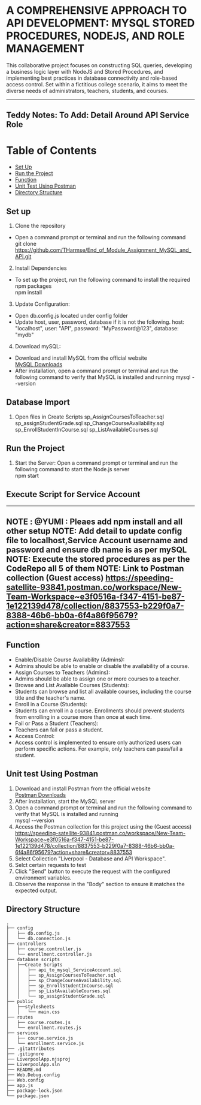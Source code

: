 # A COMPREHENSIVE APPROACH TO API DEVELOPMENT: MYSQL STORED PROCEDURES, NODEJS, AND ROLE MANAGEMENT 
This collaborative project focuses on constructing SQL queries, developing a business logic layer with NodeJS and Stored Procedures, and implementing best practices in database connectivity and role-based access control. Set within a fictitious college scenario, it aims to meet the diverse needs of administrators, teachers, students, and courses.

----
Teddy Notes: To Add:   Detail Around API Service Role
----

# Table of Contents
- [Set Up](#set-up)
- [Run the Project](#run-the-project)
- [Function](#function)
- [Unit Test Using Postman](#unit-test-using-postman)
- [Directory Structure](#directory-structure)


## Set up

1. Clone the repository
- Open a command prompt or terminal and run the following command\
git clone https://github.com/THarmse/End_of_Module_Assignment_MySQL_and_API.git

2. Install Dependencies
- To set up the project, run the following command to install the required npm packages\
npm install

3. Update Configuration:
- Open db.config.js located under config folder
- Update host, user, password, database if it is not the following.
    host: "localhost",
    user: "API",
    password: "MyPassword@123",
    database: "mydb"

4. Download mySQL:
- Download and install MySQL from the official website\
[MySQL Downloads](https://dev.mysql.com/downloads/)
- After installation, open a command prompt or terminal and run the following command to verify that MySQL is installed and running
mysql --version

## Database Import
1. Open files in Create Scripts
   sp_AssignCoursesToTeacher.sql
   sp_assignStudentGrade.sql
   sp_ChangeCourseAvailability.sql
   sp_EnrollStudentInCourse.sql
   sp_ListAvailableCourses.sql
  
## Run the Project
1. Start the Server:
Open a command prompt or terminal and run the following command to start the Node.js server\
npm start

## Execute Script for Service Account
   
----
NOTE :   @YUMI :  Pleaes add npm install and all other setup 
NOTE:  Add detail to update config file to localhost,Service Account username and password and ensure db name is as per mySQL
NOTE:  Execute the stored procedures as per the CodeRepo all 5 of them
NOTE: Link to Postman collection (Guest access) https://speeding-satellite-93841.postman.co/workspace/New-Team-Workspace~e3f0516a-f347-4151-be87-1e122139d478/collection/8837553-b229f0a7-8388-46b6-bb0a-6f4a86f95679?action=share&creator=8837553
----

## Function
* Enable/Disable Course Availability (Admins):
* Admins should be able to enable or disable the availability of a course.
* Assign Courses to Teachers (Admins):
* Admins should be able to assign one or more courses to a teacher.
* Browse and List Available Courses (Students):
* Students can browse and list all available courses, including the course title and the teacher's name.
* Enroll in a Course (Students):
* Students can enroll in a course. Enrollments should prevent students from enrolling in a course more than once at each time.
* Fail or Pass a Student (Teachers):
* Teachers can fail or pass a student.
* Access Control:
* Access control is implemented to ensure only authorized users can perform specific actions. For example, only teachers can pass/fail a student.

## Unit test Using Postman
1. Download and install Postman from the official website\
  [Postman Downloads](https://www.postman.com/downloads/)
2. After installation, start the MySQL server 
3. Open a command prompt or terminal and run the following command to verify that MySQL is installed and running\
mysql --version
4. Access the Postman collection for this project using the (Guest access)\
   https://speeding-satellite-93841.postman.co/workspace/New-Team-Workspace~e3f0516a-f347-4151-be87-1e122139d478/collection/8837553-b229f0a7-8388-46b6-bb0a-6f4a86f95679?action=share&creator=8837553
6. Select Collection "Liverpool - Database and API Workspace".
7. Selct certain requests to test
8. Click "Send" button to execute the request with the configured environment variables.
9. Observe the response in the "Body" section to ensure it matches the expected output.

## Directory Structure
    .
    ├── config
    │   ├── db.config.js
    │   └── db.connection.js
    ├── controllers
    │   ├── course.controller.js
    │   └── enrollment.controller.js
    ├── database scripts
    │   ├──Create Scripts
    │   │   ├── api_to_mysql_ServiceAccount.sql
    │   │   ├── sp_AssignCoursesToTeacher.sql
    │   │   ├── sp_ChangeCourseAvailability.sql
    │   │   ├── sp_EnrollStudentInCourse.sql
    │   │   ├── sp_ListAvailableCourses.sql
    │   │   └── sp_assignStudentGrade.sql
    ├── public
    │   ├──stylesheets
    │   │   └── main.css
    ├── routes
    │   ├── course.routes.js
    │   └── enrollment.routes.js
    ├── services
    │   ├── course.service.js
    │   └── enrollment.service.js
    ├── .gitattributes
    ├── .gitignore
    ├── LiverpoolApp.njsproj
    ├── LiverpoolApp.sln
    ├── README.md
    ├── Web.Debug.config
    ├── Web.config
    ├── app.js
    ├── package-lock.json
    └── package.json
